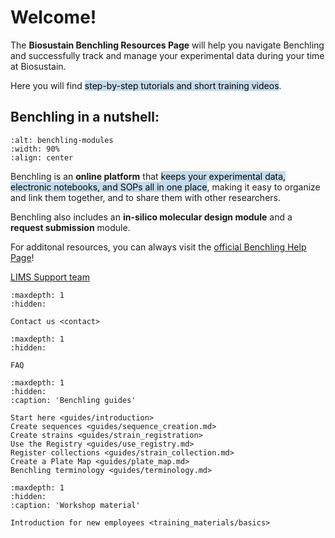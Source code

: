 # Welcome!

The **Biosustain Benchling Resources Page** will help you navigate Benchling and successfully track and manage your experimental data during your time at Biosustain.

Here you will find <mark style="background-color: #C5DBEC;">step-by-step tutorials and short training videos</mark>.

## Benchling in a nutshell:

````{figure} ./_static/images/benchling-modules.png
:alt: benchling-modules
:width: 90%
:align: center

````

Benchling is an **online platform** that <mark style="background-color: #C5DBEC;">keeps your experimental data, electronic notebooks, and SOPs all in one place</mark>, making it easy to organize and link them together, and to share them with other researchers.

Benchling also includes an **in-silico molecular design module** and a **request submission** module. 

For additonal resources, you can always visit the [official Benchling Help Page](https://help.benchling.com/hc/en-us)!
 
[LIMS Support team](contact.md)

```{toctree}
:maxdepth: 1
:hidden:

Contact us <contact>
```

```{toctree}
:maxdepth: 1
:hidden:

FAQ
```

```{toctree}
:maxdepth: 1
:hidden:
:caption: 'Benchling guides'

Start here <guides/introduction>
Create sequences <guides/sequence_creation.md>
Create strains <guides/strain_registration>
Use the Registry <guides/use_registry.md>
Register collections <guides/strain_collection.md>
Create a Plate Map <guides/plate_map.md>
Benchling terminology <guides/terminology.md>
```

```{toctree}
:maxdepth: 1
:hidden:
:caption: 'Workshop material'

Introduction for new employees <training_materials/basics>
```
